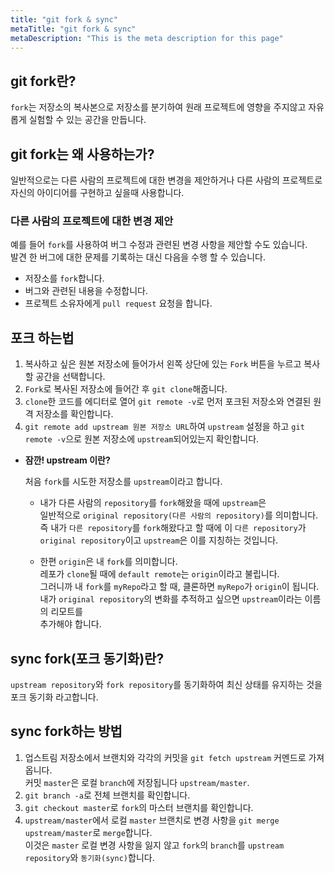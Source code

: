 ```yaml
---
title: "git fork & sync"
metaTitle: "git fork & sync"
metaDescription: "This is the meta description for this page"
---
```


## git fork란?

`fork`는 저장소의 복사본으로 저장소를 분기하여 원래 프로젝트에 영향을 주지않고 자유롭게 실험할 수 있는 공간을 만듭니다.

## git fork는 왜 사용하는가?

일반적으로는 다른 사람의 프로젝트에 대한 변경을 제안하거나 다른 사람의 프로젝트로 자신의 아이디어를 구현하고 싶을때 사용합니다.

### 다른 사람의 프로젝트에 대한 변경 제안

예를 들어 `fork`를 사용하여 버그 수정과 관련된 변경 사항을 제안할 수도 있습니다.  
발견 한 버그에 대한 문제를 기록하는 대신 다음을 수행 할 수 있습니다.

- 저장소를 `fork`합니다.
- 버그와 관련된 내용을 수정합니다.
- 프로젝트 소유자에게 `pull request` 요청을 합니다.

## 포크 하는법

1. 복사하고 싶은 원본 저장소에 들어가서 왼쪽 상단에 있는 `Fork` 버튼을 누르고 복사할 공간을 선택합니다.
2. `Fork`로 복사된 저장소에 들어간 후 `git clone`해줍니다.
3. `clone`한 코드를 에디터로 열어 `git remote -v`로 먼저 포크된 저장소와 연결된 원격 저장소를 확인합니다.
4. `git remote add upstream 원본 저장소 URL`하여 `upstream` 설정을 하고 `git remote -v`으로 원본 저장소에 `upstream`되어있는지 확인합니다.  
- **잠깐! upstream 이란?**

    처음 `fork`를 시도한 저장소를 `upstream`이라고 합니다.  
    - 내가 다른 사람의 `repository`를 `fork`해왔을 때에 `upstream`은  
    일반적으로 `original repository(다른 사람의 repository)`를 의미합니다.  
    즉 내가 `다른 repository`를 `fork`해왔다고 할 때에 이 `다른 repository`가  
    `original repository`이고 `upstream`은 이를 지칭하는 것입니다.

    - 한편 `origin`은 내 `fork`를 의미합니다.  
    레포가 `clone`될 때에 `default remote`는 `origin`이라고 불립니다.  
    그러니까 내 `fork`를 `myRepo`라고 할 때, 클론하면 `myRepo`가 `origin`이 됩니다.  
    내가 `original repository`의 변화를 추적하고 싶으면 `upstream`이라는 이름의 리모트를  
    추가해야 합니다.

## sync fork(포크 동기화)란?

`upstream repository`와 `fork repository`를 동기화하여 최신 상태를 유지하는 것을 포크 동기화 라고합니다.

## sync fork하는 방법

1. 업스트림 저장소에서 브랜치와 각각의 커밋을 `git fetch upstream` 커멘드로 가져옵니다.  
커밋 `master`은 로컬 `branch`에 저장됩니다 `upstream/master`.
2. `git branch -a`로 전체 브랜치를 확인합니다.
3. `git checkout master`로 `fork`의 마스터 브랜치를 확인합니다.
4. `upstream/master`에서 로컬 `master` 브랜치로 변경 사항을 `git merge upstream/master`로 `merge`합니다.  
이것은 `master` 로컬 변경 사항을 잃지 않고 `fork`의 `branch`를 `upstream repository`와 `동기화(sync)`합니다.